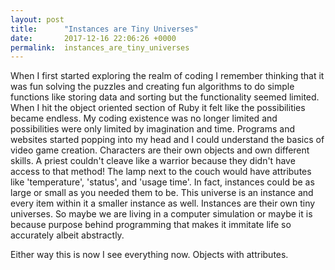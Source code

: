 ```yaml
---
layout: post
title:      "Instances are Tiny Universes"
date:       2017-12-16 22:06:26 +0000
permalink:  instances_are_tiny_universes
---
```




When I first started exploring the realm of coding I remember thinking that it was fun solving the puzzles and creating fun algorithms to do simple functions like storing data and sorting but the functionality seemed limited. When I hit the object oriented section of Ruby it felt like the possibilities became endless. My coding existence was no longer limited and possibilities were only limited by imagination and time. Programs and websites started popping into my head and I could understand the basics of video game creation. Characters are their own objects and own different skills. A priest couldn't cleave like a warrior because they didn't have access to that method! The lamp next to the couch would have attributes like 'temperature', 'status', and 'usage time'. In fact, instances could be as large or small as you needed them to be. This universe is an instance and every item within it a smaller instance as well. Instances are their own tiny universes. So maybe we are living in a computer simulation or maybe it is because purpose behind programming that makes it immitate life so accurately albeit abstractly. 

Either way this is now I see everything now. Objects with attributes.

